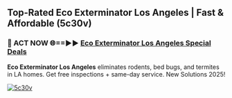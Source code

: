 ## Top-Rated Eco Exterminator Los Angeles | Fast & Affordable (5c30v)

<h3>🐜 ACT NOW 🌐==►► <a href="https://tinyurl.com/2dysvsjj" rel="nofollow">Eco Exterminator Los Angeles Special Deals</a></h3>

**Eco Exterminator Los Angeles** eliminates rodents, bed bugs, and termites in LA homes. Get free inspections + same-day service. New Solutions 2025!

[![5c30v](https://i.imgur.com/JCYaghj.jpeg)](https://tinyurl.com/2dysvsjj)